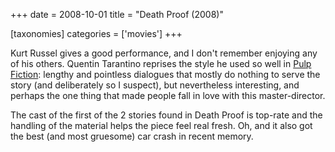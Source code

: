 +++
date = 2008-10-01
title = "Death Proof (2008)"

[taxonomies]
categories = ['movies']
+++

Kurt Russel gives a good performance, and I don't remember enjoying any
of his others. Quentin Tarantino reprises the style he used so well in
[Pulp Fiction][]: lengthy and pointless dialogues that mostly do nothing
to serve the story (and deliberately so I suspect), but nevertheless
interesting, and perhaps the one thing that made people fall in love
with this master-director.

The cast of the first of the 2 stories found in Death Proof is top-rate
and the handling of the material helps the piece feel real fresh. Oh,
and it also got the best (and most gruesome) car crash in recent memory.

  [Pulp Fiction]: http://tshepang.net/300-the-visual-masterpiece-pulp-fiction-the-ex-masterpiece
